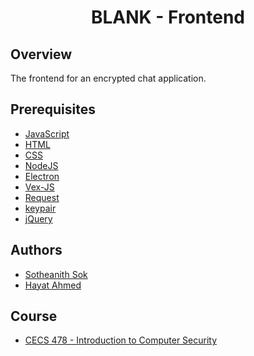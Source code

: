 <h1 align="center" style="border: none">BLANK - Frontend</h1>

## Overview
The frontend for an encrypted chat application.

## Prerequisites
 - [JavaScript](https://www.javascript.com/)
 - [HTML](https://en.wikipedia.org/wiki/HTML#:~:text=The%20HyperText%20Markup%20Language%2C%20or,scripting%20languages%20such%20as%20JavaScript.&text=HTML%20elements%20are%20delineated%20by%20tags%2C%20written%20using%20angle%20brackets.)
 - [CSS](https://www.w3schools.com/css/)
 - [NodeJS](https://nodejs.org/en/)
 - [Electron](https://www.electronjs.org/)
 - [Vex-JS](https://www.npmjs.com/package/vex-js)
 - [Request](https://www.npmjs.com/package/request)
 - [keypair](https://www.npmjs.com/package/keypair)
 - [jQuery](https://www.npmjs.com/package/jquery)
 
## Authors
 - [Sotheanith Sok](https://github.com/sotheanith)
 - [Hayat Ahmed](https://github.com/hayat456)

## Course
 - [CECS 478 - Introduction to Computer Security](http://catalog.csulb.edu/preview_course_nopop.php?catoid=5&coid=40021)

